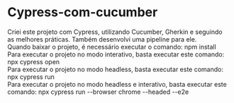 # Cypress-com-cucumber
   Criei este projeto com Cypress, utilizando Cucumber, Gherkin e seguindo as melhores práticas. Também desenvolvi uma pipeline para ele. <br>
   Quando baixar o projeto, é necessário executar o comando: npm install <br>
   Para executar o projeto no modo interativo, basta executar este comando: npx cypress open <br>
   Para executar o projeto no modo headless, basta executar este comando: npx cypress run <br>
   Para executar o projeto no modo headless e interativo, basta executar este comando: npx cypress run  --browser chrome --headed --e2e
